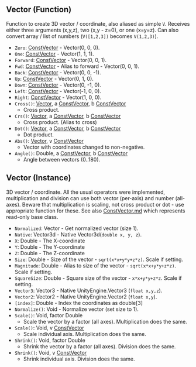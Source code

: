 ## Vector (Function)

Function to create 3D vector / coordinate, also aliased as simple `V`. Receives either three arguments (x,y,z), two (x,y - z=0), or one (x=y=z). Can also convert array / list of numbers (`V([1,2,3])` becomes `V(1,2,3)`).

- `Zero`: [ConstVector](ConstVector.md) - Vector(0, 0, 0).
- `One`: [ConstVector](ConstVector.md) - Vector(1, 1, 1).
- `Forward`: [ConstVector](ConstVector.md) - Vector(0, 0, 1).
- `Fwd`: [ConstVector](ConstVector.md) - Alias to forward - Vector(0, 0, 1).
- `Back`: [ConstVector](ConstVector.md) - Vector(0, 0, -1).
- `Up`: [ConstVector](ConstVector.md) - Vector(0, 1, 0).
- `Down`: [ConstVector](ConstVector.md) - Vector(0, -1, 0).
- `Left`: [ConstVector](ConstVector.md) - Vector(-1, 0, 0).
- `Right`: [ConstVector](ConstVector.md) - Vector(1, 0, 0).
- `Cross()`: [Vector](Vector.md), a [ConstVector](ConstVector.md), b [ConstVector](ConstVector.md)
  - Cross product.
- `Crs()`: [Vector](Vector.md), a [ConstVector](ConstVector.md), b [ConstVector](ConstVector.md)
  - Cross product. (Alias to cross)
- `Dot()`: [Vector](Vector.md), a [ConstVector](ConstVector.md), b [ConstVector](ConstVector.md)
  - Dot product.
- `Abs()`: [Vector](Vector.md), v [ConstVector](ConstVector.md)
  - Vector with coordinates changed to non-negative.
- `Angle()`: Double, a [ConstVector](ConstVector.md), b [ConstVector](ConstVector.md)
  - Angle between vectors (0..180).

## Vector (Instance)

3D vector / coordinate. All the usual operators were implemented, multiplication and division can use both vector (per-axis) and number (all-axes). Beware that multiplication is scaling, not cross product or dot - use appropriate function for these. See also [ConstVector.md](ConstVector) which represents read-only base class.

- `Normalized`: Vector - Get normalized vector (size 1).
- `Native`: Vector3d - Native Vector3d(`double x, y, z`).
- `X`: Double - The X-coordinate
- `Y`: Double - The Y-coordinate
- `Z`: Double - The Z-coordinate
- `Size`: Double - Size of the vector - `sqrt(x*x+y*y+z*z)`. Scale if setting.
- `Magnitude`: Double - Alias to size of the vector - `sqrt(x*x+y*y+z*z)`. Scale if setting.
- `SquareSize`: Double - Square size of the vector - `x*x+y*y+z*z`. Scale if setting.
- `Vector3`: Vector3 - Native UnityEngine.Vector3 (`float x,y,z`).
- `Vector2`: Vector2 - Native UnityEngine.Vector2 (`float x,y`).
- `[index]`: Double - Index the coordinates as double[3]
- `Normalize()`: Void - Normalize vector (set size to 1).
- `Scale()`: Void, factor Double
  - Scale the vector by a factor (all axes). Multiplication does the same.
- `Scale()`: Void, v [ConstVector](ConstVector.md)
  - Scale individual axis. Multiplication does the same.
- `Shrink()`: Void, factor Double
  - Shrink the vector by a factor (all axes). Division does the same.
- `Shrink()`: Void, v [ConstVector](ConstVector.md)
  - Shrink individual axis. Division does the same.
